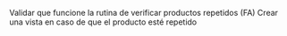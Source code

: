 Validar que funcione la rutina de verificar productos repetidos (FA)
Crear una vista en caso de que el producto esté repetido
